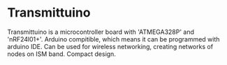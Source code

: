 # Transmittuino
Transmittuino is a microcontroller board with 'ATMEGA328P' and 'nRF24l01+'. 
Arduino compitible, which means it can be programmed with arduino IDE. 
Can be used for wireless networking, creating networks of nodes on ISM band.
Compact design.
